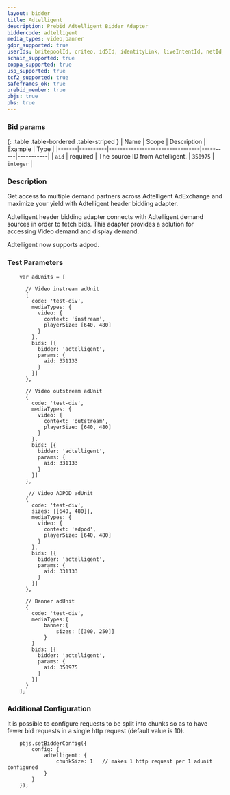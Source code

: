 ```yaml
---
layout: bidder
title: Adtelligent
description: Prebid Adtelligent Bidder Adapter
biddercode: adtelligent
media_types: video,banner
gdpr_supported: true
userIds: britepoolId, criteo, id5Id, identityLink, liveIntentId, netId, parrableId, pubCommonId, unifiedId
schain_supported: true
coppa_supported: true
usp_supported: true
tcf2_supported: true
safeframes_ok: true
prebid_member: true
pbjs: true
pbs: true
---
```


### Bid params

{: .table .table-bordered .table-striped }
| Name  | Scope    | Description                     | Example  | Type      |
|-------|----------|---------------------------------|----------|-----------|
| `aid` | required | The source ID from Adtelligent. | `350975` | `integer` |

### Description
Get access to multiple demand partners across Adtelligent AdExchange and maximize your yield with Adtelligent header bidding adapter.

Adtelligent header bidding adapter connects with Adtelligent demand sources in order to fetch bids.
This adapter provides a solution for accessing Video demand and display demand.

Adtelligent now supports adpod. 

### Test Parameters
```
    var adUnits = [

      // Video instream adUnit
      {
        code: 'test-div',
        mediaTypes: {
          video: {
            context: 'instream',
            playerSize: [640, 480]
          }
        },
        bids: [{
          bidder: 'adtelligent',
          params: {
            aid: 331133
          }
        }]
      },

      // Video outstream adUnit
      {
        code: 'test-div',
        mediaTypes: {
          video: {
            context: 'outstream',
            playerSize: [640, 480]
          }
        },
        bids: [{
          bidder: 'adtelligent',
          params: {
            aid: 331133
          }
        }]
      },

       // Video ADPOD adUnit
      {
        code: 'test-div',
        sizes: [[640, 480]],
        mediaTypes: {
          video: {
            context: 'adpod',
            playerSize: [640, 480]            
          }
        },
        bids: [{
          bidder: 'adtelligent',
          params: {
            aid: 331133
          }
        }]
      },

      // Banner adUnit
      {
        code: 'test-div',
        mediaTypes:{
            banner:{
                sizes: [[300, 250]]
            }
        }
        bids: [{
          bidder: 'adtelligent',
          params: {
            aid: 350975
          }
        }]
      }
    ];
```

### Additional Configuration

It is possible to configure requests to be split into chunks so as to have fewer bid requests in a single http request 
(default value is 10).

```
    pbjs.setBidderConfig({
        config: {              
            adtelligent: {
                chunkSize: 1   // makes 1 http request per 1 adunit configured
            }
        }
    });
```

